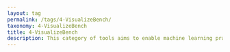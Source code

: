```yaml
---
layout: tag
permalink: /tags/4-VisualizeBench/
taxonomy: 4-VisualizeBench
title: 4-VisualizeBench
description: This category of tools aims to enable machine learning practitioners and users to understand how machine-learning models may be attacked.
---
```

